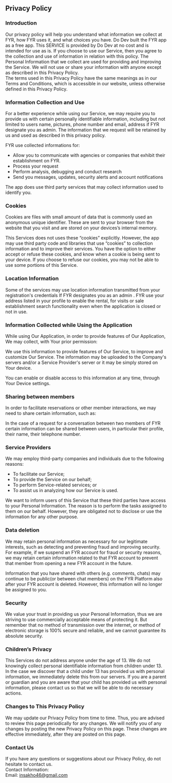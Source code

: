 Privacy Policy  
----------------

### Introduction  
Our privacy policy will help you understand what information we collect at FYR, how FYR uses it, and what choices you have.
Do Dev built the FYR app as a free app. This SERVICE is provided by Do Dev at no cost and is intended for use as is.
If you choose to use our Service, then you agree to the collection and use of information in  relation with this policy. The Personal Information that we collect are used for providing and improving the Service. We will not use or share your information with anyone except as described in this Privacy Policy.  
The terms used in this Privacy Policy have the same meanings as in our Terms and Conditions, which is accessible in our website, unless otherwise  defined in this Privacy Policy.

### Information Collection and Use  
For a better experience while using our Service, we may require you to provide us with certain personally identifiable information, including but not limited to users name, pictures, phone number and email, address if FYR designate you as admin. The information that we request will be retained by us and used as described in this privacy policy.  

FYR use collected informations for:

* Allow you to communicate with agencies or companies that exhibit their establishment on FYR.
* Process your request
* Perform analysis, debugging and conduct research
* Send you messages, updates, security alerts and account notifications

The app does use third party services that may collect information used to identify you. 

### Cookies  
Cookies are files with small amount of data that is commonly used an anonymous unique identifier. These are sent to your browser from the website that you visit and are stored on your devices’s internal memory.  

This Services does not uses these “cookies” explicitly. However, the app may use third party code and libraries that use “cookies” to collection information and to improve their services. You have the option  to either accept or refuse these cookies, and know when a cookie is being sent to your device. If you choose to refuse our cookies, you may not be able to use some portions of this Service.  

### Location Information  
Some of the services may use location information transmitted from your registration's credentials If FYR designates you as an admin . FYR use your address listed in your profile to enable the rental, for visits or sale establishment search functionality even when the application is closed or not in use.
 

### Information Collected while Using the Application  
While using Our Application, in order to provide features of Our Application, We may collect, with Your prior permission:

We use this information to provide features of Our Service, to improve and customize Our Service. The information may be uploaded to the Company's servers and/or a Service Provider's server or it may be simply stored on Your device.

You can enable or disable access to this information at any time, through Your Device settings.  

### Sharing between members
In order to facilitate reservations or other member interactions, we may need to share certain information, such as:

In the case of a request for a conversation between two members of FYR certain information can be shared between users, in particular their profile, their name, their telephone number.

### Service Providers  
We may employ third-party companies and individuals due to the following reasons:  
* To facilitate our Service;
* To provide the Service on our behalf;
* To perform Service-related services; or
* To assist us in analyzing how our Service is used.  

We want to inform users of this Service that these third parties have access to your Personal Information. The reason is to perform the tasks assigned to them on our behalf. However, they are obligated not to disclose or use the information for any other purpose.  

### Data deletion
We may retain personal information as necessary for our legitimate interests, such as detecting and preventing fraud and improving security. For example, if we suspend an FYR account for fraud or security reasons, we may retain certain information related to that FYR account to prevent that member from opening a new FYR account in the future.

Information that you have shared with others (e.g. comments, chats) may continue to be public(or between chat members) on the FYR Platform also after your FYR account is deleted. However, this information will no longer be assigned to you.

### Security  
We value your trust in providing us your Personal Information, thus we are striving to use commercially acceptable means of protecting it. But remember that no method of transmission over  the internet, or method of electronic storage is 100% secure and reliable, and we cannot guarantee its absolute security.  

### Children’s Privacy  
This Services do not address anyone under the age of 13. We do not knowingly collect personal identifiable information from children under 13. In the case we discover that a child under 13 has provided us with personal information, we immediately delete this from our servers. If you  are  a  parent  or  guardian and you are aware that your child has provided us with personal information, please contact us so that we will be able to do necessary actions.  

### Changes to This Privacy Policy  
We may update our Privacy Policy from time to time. Thus, you are advised to review this page periodically for any changes. We will notify you of any changes by posting the new Privacy Policy on this page. These changes are effective immediately, after they are posted on this page.  

### Contact Us  
If you have any questions or suggestions about our Privacy Policy, do not hesitate to contact us.  
Contact Information:  
Email: insakho46@gmail.com  
